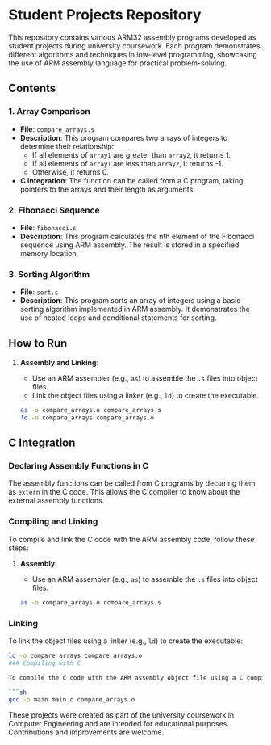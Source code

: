# Student Projects Repository

This repository contains various ARM32 assembly programs developed as student projects during university coursework. Each program demonstrates different algorithms and techniques in low-level programming, showcasing the use of ARM assembly language for practical problem-solving.

## Contents

### 1. Array Comparison
- **File**: `compare_arrays.s`
- **Description**: This program compares two arrays of integers to determine their relationship:
  - If all elements of `array1` are greater than `array2`, it returns 1.
  - If all elements of `array1` are less than `array2`, it returns -1.
  - Otherwise, it returns 0.
- **C Integration**: The function can be called from a C program, taking pointers to the arrays and their length as arguments.

### 2. Fibonacci Sequence
- **File**: `fibonacci.s`
- **Description**: This program calculates the nth element of the Fibonacci sequence using ARM assembly. The result is stored in a specified memory location.

### 3. Sorting Algorithm
- **File**: `sort.s`
- **Description**: This program sorts an array of integers using a basic sorting algorithm implemented in ARM assembly. It demonstrates the use of nested loops and conditional statements for sorting.

## How to Run

1. **Assembly and Linking**:
   - Use an ARM assembler (e.g., `as`) to assemble the `.s` files into object files.
   - Link the object files using a linker (e.g., `ld`) to create the executable.

   ```sh
   as -o compare_arrays.o compare_arrays.s
   ld -o compare_arrays compare_arrays.o
## C Integration

### Declaring Assembly Functions in C
The assembly functions can be called from C programs by declaring them as `extern` in the C code. This allows the C compiler to know about the external assembly functions.

### Compiling and Linking
To compile and link the C code with the ARM assembly code, follow these steps:

1. **Assembly**:
   - Use an ARM assembler (e.g., `as`) to assemble the `.s` files into object files.
   
   ```sh
   as -o compare_arrays.o compare_arrays.s
### Linking

To link the object files using a linker (e.g., `ld`) to create the executable:

```sh
ld -o compare_arrays compare_arrays.o
### Compiling with C

To compile the C code with the ARM assembly object file using a C compiler (e.g., `gcc`):

```sh
gcc -o main main.c compare_arrays.o
```
These projects were created as part of the university coursework in Computer Engineering and are intended for educational purposes. Contributions and improvements are welcome.
